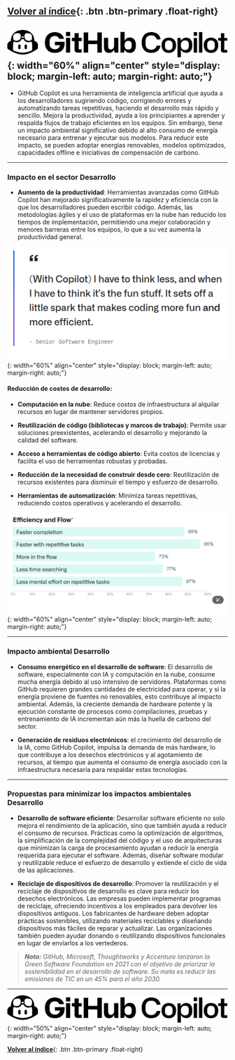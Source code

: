  [**Volver al índice**](../../index.md){: .btn .btn-primary .float-right}
---
![Imagen](./imagen/github1.png){: width="60%" align="center" style="display: block; margin-left: auto; margin-right: auto;"}
---

- GitHub Copilot es una herramienta de inteligencia artificial que ayuda a los desarrolladores sugiriendo código, corrigiendo errores y automatizando tareas repetitivas, haciendo el desarrollo más rápido y sencillo. Mejora la productividad, ayuda a los principiantes a aprender y respalda flujos de trabajo eficientes en los equipos. Sin embargo, tiene un impacto ambiental significativo debido al alto consumo de energía necesario para entrenar y ejecutar sus modelos. Para reducir este impacto, se pueden adoptar energías renovables, modelos optimizados, capacidades offline e iniciativas de compensación de carbono.
---

 ### Impacto en el sector Desarrollo

- **Aumento de la productividad**:
Herramientas avanzadas como GitHub Copilot han mejorado significativamente la rapidez y eficiencia con la que los desarrolladores pueden escribir código. Además, las metodologías ágiles y el uso de plataformas en la nube han reducido los tiempos de implementación, permitiendo una mejor colaboración y menores barreras entre los equipos, lo que a su vez aumenta la productividad general.
 
![Imagen](./imagen/image.png){: width="60%" align="center" style="display: block; margin-left: auto; margin-right: auto;"}

  #### Reducción de costes de desarrollo:

- **Computación en la nube**: Reduce costos de infraestructura al alquilar recursos en lugar de mantener servidores propios.

- **Reutilización de código (bibliotecas y marcos de trabajo)**: Permite usar soluciones preexistentes, acelerando el desarrollo y mejorando la calidad del software.

- **Acceso a herramientas de código abierto**: Evita costos de licencias y facilita el uso de herramientas robustas y probadas.

- **Reducción de la necesidad de construir desde cero**: Reutilización de recursos existentes para disminuir el tiempo y esfuerzo de desarrollo.
  
- **Herramientas de automatización**: Minimiza tareas repetitivas, reduciendo costos operativos y acelerando el desarrollo.


![Imagen](./imagen/image2.png){: width="60%" align="center" style="display: block; margin-left: auto; margin-right: auto;"}

---
### Impacto ambiental Desarrollo

- **Consumo energético en el desarrollo de software**:
El desarrollo de software, especialmente con IA y computación en la nube, consume mucha energía debido al uso intensivo de servidores. Plataformas como GitHub requieren grandes cantidades de electricidad para operar, y si la energía proviene de fuentes no renovables, esto contribuye al impacto ambiental. Además, la creciente demanda de hardware potente y la ejecución constante de procesos como compilaciones, pruebas y entrenamiento de IA incrementan aún más la huella de carbono del sector.

- **Generación de residuos electrónicos**:
el crecimiento del desarrollo de la IA, como GitHub Copilot, impulsa la demanda de más hardware, lo que contribuye a los desechos electrónicos y al agotamiento de recursos, al tiempo que aumenta el consumo de energía asociado con la infraestructura necesaria para respaldar estas tecnologías.
---
### Propuestas para minimizar los impactos ambientales Desarrollo

- **Desarrollo de software eficiente**:
Desarrollar software eficiente no solo mejora el rendimiento de la aplicación, sino que también ayuda a reducir el consumo de recursos. Prácticas como la optimización de algoritmos, la simplificación de la complejidad del código y el uso de arquitecturas que minimizan la carga de procesamiento ayudan a reducir la energía requerida para ejecutar el software. Además, diseñar software modular y reutilizable reduce el esfuerzo de desarrollo y extiende el ciclo de vida de las aplicaciones.

- **Reciclaje de dispositivos de desarrollo**:
Promover la reutilización y el reciclaje de dispositivos de desarrollo es clave para reducir los desechos electrónicos. Las empresas pueden implementar programas de reciclaje, ofreciendo incentivos a los empleados para devolver los dispositivos antiguos. Los fabricantes de hardware deben adoptar prácticas sostenibles, utilizando materiales reciclables y diseñando dispositivos más fáciles de reparar y actualizar. Las organizaciones también pueden ayudar donando o reutilizando dispositivos funcionales en lugar de enviarlos a los vertederos.
> ***Nota:** GitHub, Microsoft, Thoughtworks y Accenture lanzaron la Green Software Foundation en 2021 con el objetivo de priorizar la sostenibilidad en el desarrollo de software. Su meta es reducir las emisiones de TIC en un 45% para el año 2030.*
---
![Imagen](./imagen/github1.png){: width="50%" align="center" style="display: block; margin-left: auto; margin-right: auto;"}


 [**Volver al índice**](../../index.md){: .btn .btn-primary .float-right}
